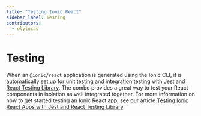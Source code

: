 ```yaml
---
title: "Testing Ionic React"
sidebar_label: Testing
contributors:
  - elylucas
---
```


# Testing

When an `@ionic/react` application is generated using the Ionic CLI, it is automatically set up for unit testing and integration testing with [Jest](https://jestjs.io/) and [React Testing Library](https://testing-library.com/docs/react-testing-library/intro). The combo provides a great way to test your React components in isolation as well integrated together. For more information on how to get started testing an Ionic React app, see our article [Testing Ionic React Apps with Jest and React Testing Library](https://ionicframework.com/blog/testing-ionic-react-apps-with-jest-and-react-testing-library/).

